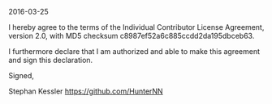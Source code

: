 2016-03-25

I hereby agree to the terms of the Individual Contributor License Agreement, version 2.0, with MD5 checksum c8987ef52a6c885ccdd2da195dbceb63.

I furthermore declare that I am authorized and able to make this agreement and sign this declaration.

Signed,

Stephan Kessler https://github.com/HunterNN
